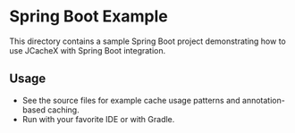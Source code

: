 # Spring Boot Example

This directory contains a sample Spring Boot project demonstrating how to use JCacheX with Spring Boot integration.

## Usage

- See the source files for example cache usage patterns and annotation-based caching.
- Run with your favorite IDE or with Gradle.
